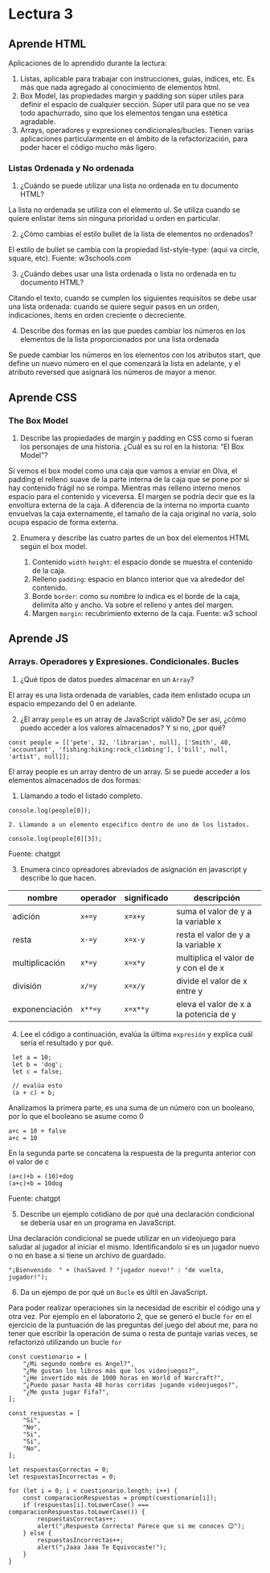 # Lectura 3

## Aprende HTML

Aplicaciones de lo aprendido durante la lectura:
1. Listas, aplicable para trabajar con instrucciones, guías, índices, etc. Es más que nada agregado al conocimiento de elementos html. 
2. Box Model, las propiedades margin y padding son súper utiles para definir el espacio de cualquier sección. Súper util para que no se vea todo apachurrado, sino que los elementos tengan una estética agradable. 
3. Arrays, operadores y expresiones condicionales/bucles. Tienen varias aplicaciones particularmente en el ámbito de la refactorización, para poder hacer el código mucho más ligero. 

### Listas Ordenada y No ordenada

1. ¿Cuándo se puede utilizar una lista no ordenada en tu documento HTML?

La lista no ordenada se utiliza con el elemento ul. Se utiliza cuando se quiere enlistar items sin ninguna prioridad u orden en particular.

2. ¿Cómo cambias el estilo bullet de la lista de elementos no ordenados?

El estilo de bullet se cambia con la propiedad list-style-type: (aqui va circle, square, etc). Fuente: w3schools.com

3. ¿Cuándo debes usar una lista ordenada o lista no ordenada en tu documento HTML?

Citando el texto, cuando se cumplen los siguientes requisitos se debe usar una lista ordenada: cuando se quiere seguir pasos en un orden, indicaciones, items en orden creciente o decreciente.

4. Describe dos formas en las que puedes cambiar los números en los elementos de la lista proporcionados por una lista ordenada

Se puede cambiar los números en los elementos con los atributos start, que define un nuevo número en el que comenzará la lista en adelante, y el atributo reversed que asignará los números de mayor a menor.

## Aprende CSS

### The Box Model

1. Describe las propiedades de margin y padding en CSS como si fueran los personajes de una historia. ¿Cuál es su rol en la historia: “El Box Model”?

Si vemos el box model como una caja que vamos a enviar en Olva, el padding el relleno suave de la parte interna de la caja que se pone por si hay contenido frágil no se rompa. Mientras más relleno interno menos espacio para el contenido y viceversa. El margen se podría decir que es la envoltura externa de la caja. A diferencia de la interna no importa cuanto envuelvas la caja externamente, el tamaño de la caja original no varía, solo ocupa espacio de forma externa.

2. Enumera y describe las cuatro partes de un box del elementos HTML según el box model.

    1. Contenido `width` `height`: el espacio donde se muestra el contenido de la caja.
    2. Relleno `padding`: espacio en blanco interior que va alrededor del contenido.
    3. Borde `border`: como su nombre lo indica es el borde de la caja, delimita alto y ancho. Va sobre el relleno y antes del margen.
    4. Margen `margin`: recubrimiento externo de la caja.
Fuente: w3 school

## Aprende JS

### Arrays. Operadores y Expresiones. Condicionales. Bucles

1. ¿Qué tipos de datos puedes almacenar en un `Array`?

El array es una lista ordenada de variables, cada item enlistado ocupa un espacio empezando del 0 en adelante.

2. ¿El array `people` es un array de JavaScript válido? De ser así, ¿cómo puedo acceder a los valores almacenados? Y si no, ¿por qué?

```
const people = [['pete', 32, 'librarian', null], ['Smith', 40, 'accountant', 'fishing:hiking:rock_climbing'], ['bill', null, 'artist', null]];
```

El array people es un array dentro de un array. Si se puede acceder a los elementos almacenados de dos formas:

   1. Llamando a todo el listado completo.

```
console.log(people[0]);
```

    2. Llamando a un elemento especifico dentro de uno de los listados.

```
console.log(people[0][3]);
```
Fuente: chatgpt

3. Enumera cinco opreadores abreviados de asignación en javascript y describe lo que hacen.

|nombre|operador|significado|descripción|
|--------|-----------|-----------|------------|
|adición|`x+=y`|`x=x+y`| suma el valor de y a la variable x|
|resta|`x-=y`|`x=x-y`| resta el valor de y a la variable x |
|multiplicación|`x*=y`|`x=x*y`| multiplica el valor de y con el de x|
|división|`x/=y`|`x=x/y`| divide el valor de x entre y|
|exponenciación|`x**=y`|`x=x**y`|eleva el valor de x a la potencia de y|

4. Lee el código a continuación, evalúa la última `expresión` y explica cuál sería el resultado y por qué.

```
 let a = 10;
 let b = 'dog';
 let c = false;

 // evalúa esto
 (a + c) + b;
```
Analizamos la primera parte, es una suma de un número con un booleano, por lo que el booleano se asume como 0
```
a+c = 10 + false
a+c = 10
```
En la segunda parte se concatena la respuesta de la pregunta anterior con el valor de c
```
(a+c)+b = (10)+dog
(a+c)+b = 10dog
```
Fuente: chatgpt

5. Describe un ejemplo cotidiano de por qué una declaración condicional se debería usar en un programa en JavaScript.

Una declaración condicional se puede utilizar en un videojuego para saludar al jugador al iniciar el mismo. Identificandolo si es un jugador nuevo o no en base a si tiene un archivo de guardado. 
```
"¡Bienvenido  " + (hasSaved ? "jugador nuevo!" : "de vuelta, jugador!");
```
6. Da un ejempo de por qué un `Bucle` es últil en JavaScript.

Para poder realizar operaciones sin la necesidad de escribir el código una y otra vez. Por ejemplo en el laboratorio 2, que se generó el bucle `for` en el ejercicio de la puntuación de las preguntas del juego del about me, para no tener que escribir la operación de suma o resta de puntaje varias veces, se refactorizó utilizando un bucle `for`
```
const cuestionario = [
    "¿Mi segundo nombre es Angel?",
    "¿Me gustan los libros más que los videojuegos?",
    "¿He invertido más de 1000 horas en World of Warcraft?",
    "¿Puedo pasar hasta 48 horas corridas jugando videojuegos?",
    "¿Me gusta jugar Fifa?",
];

const respuestas = [
    "Si",
    "No",
    "Si",
    "Si",
    "No",
];

let respuestasCorrectas = 0;
let respuestasIncorrectas = 0;

for (let i = 0; i < cuestionario.length; i++) {
    const comparacionRespuestas = prompt(cuestionario[i]);
    if (respuestas[i].toLowerCase() === comparacionRespuestas.toLowerCase()) {
        respuestasCorrectas++;
        alert("¡Respuesta Correcta! Parece que si me conoces 😉");
    } else {
        respuestasIncorrectas++;
        alert("¡Jaaa Jaaa Te Equivocaste!");
    }
}
```